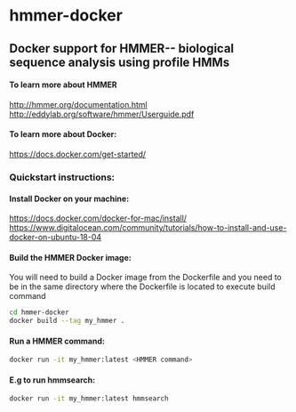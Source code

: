 # hmmer-docker

## Docker support for HMMER-- biological sequence analysis using profile HMMs

#### To learn more about HMMER
http://hmmer.org/documentation.html
http://eddylab.org/software/hmmer/Userguide.pdf

#### To learn more about Docker:
https://docs.docker.com/get-started/

### Quickstart instructions:

#### Install Docker on your machine: 
https://docs.docker.com/docker-for-mac/install/
https://www.digitalocean.com/community/tutorials/how-to-install-and-use-docker-on-ubuntu-18-04


#### Build the HMMER Docker image:
You will need to build a Docker image from the Dockerfile and you need to be in the same directory where the Dockerfile is located to execute build command
```bash
cd hmmer-docker
docker build --tag my_hmmer .
```

#### Run a HMMER command:
```bash
docker run -it my_hmmer:latest <HMMER command>
```

#### E.g to run hmmsearch:
```bash
docker run -it my_hmmer:latest hmmsearch
```

